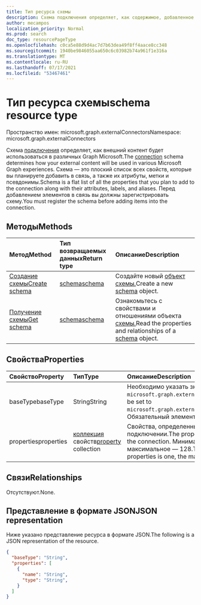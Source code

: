 ```yaml
---
title: Тип ресурса схемы
description: Схема подключения определяет, как содержимое, добавленное в подключение, будет использоваться в различных Graph microsoft.
author: mecampos
localization_priority: Normal
ms.prod: search
doc_type: resourcePageType
ms.openlocfilehash: c0ca5e88d9d4ac7d7b63dea49f8ff4aace8cc348
ms.sourcegitcommit: 1940be9846055aa650c6c03982b74a961f1e316a
ms.translationtype: MT
ms.contentlocale: ru-RU
ms.lasthandoff: 07/17/2021
ms.locfileid: "53467461"
---
```

# <a name="schema-resource-type"></a><span data-ttu-id="d94ba-103">Тип ресурса схемы</span><span class="sxs-lookup"><span data-stu-id="d94ba-103">schema resource type</span></span>

<span data-ttu-id="d94ba-104">Пространство имен: microsoft.graph.externalConnectors</span><span class="sxs-lookup"><span data-stu-id="d94ba-104">Namespace: microsoft.graph.externalConnectors</span></span>

<span data-ttu-id="d94ba-105">Схема [подключения](externalconnectors-externalconnection.md) определяет, как внешний контент будет использоваться в различных Graph Microsoft.</span><span class="sxs-lookup"><span data-stu-id="d94ba-105">The [connection](externalconnectors-externalconnection.md) schema determines how your external content will be used in various Microsoft Graph experiences.</span></span> <span data-ttu-id="d94ba-106">Схема — это плоский список всех свойств, которые вы планируете добавить в связь, а также их атрибуты, метки и псевдонимы.</span><span class="sxs-lookup"><span data-stu-id="d94ba-106">Schema is a flat list of all the properties that you plan to add to the connection along with their attributes, labels, and aliases.</span></span> <span data-ttu-id="d94ba-107">Перед добавлением элементов в связь вы должны зарегистрировать схему.</span><span class="sxs-lookup"><span data-stu-id="d94ba-107">You must register the schema before adding items into the connection.</span></span>

## <a name="methods"></a><span data-ttu-id="d94ba-108">Методы</span><span class="sxs-lookup"><span data-stu-id="d94ba-108">Methods</span></span>
|<span data-ttu-id="d94ba-109">Метод</span><span class="sxs-lookup"><span data-stu-id="d94ba-109">Method</span></span>|<span data-ttu-id="d94ba-110">Тип возвращаемых данных</span><span class="sxs-lookup"><span data-stu-id="d94ba-110">Return type</span></span>|<span data-ttu-id="d94ba-111">Описание</span><span class="sxs-lookup"><span data-stu-id="d94ba-111">Description</span></span>|
|:---|:---|:---|
|[<span data-ttu-id="d94ba-112">Создание схемы</span><span class="sxs-lookup"><span data-stu-id="d94ba-112">Create schema</span></span>](../api/externalconnectors-schema-create.md)|[<span data-ttu-id="d94ba-113">schema</span><span class="sxs-lookup"><span data-stu-id="d94ba-113">schema</span></span>](../resources/externalconnectors-schema.md)|<span data-ttu-id="d94ba-114">Создайте новый [объект схемы.](../resources/externalconnectors-schema.md)</span><span class="sxs-lookup"><span data-stu-id="d94ba-114">Create a new [schema](../resources/externalconnectors-schema.md) object.</span></span>|
|[<span data-ttu-id="d94ba-115">Получение схемы</span><span class="sxs-lookup"><span data-stu-id="d94ba-115">Get schema</span></span>](../api/externalconnectors-schema-get.md)|[<span data-ttu-id="d94ba-116">schema</span><span class="sxs-lookup"><span data-stu-id="d94ba-116">schema</span></span>](../resources/externalconnectors-schema.md)|<span data-ttu-id="d94ba-117">Ознакомьтесь с свойствами и отношениями объекта [схемы.](../resources/externalconnectors-schema.md)</span><span class="sxs-lookup"><span data-stu-id="d94ba-117">Read the properties and relationships of a [schema](../resources/externalconnectors-schema.md) object.</span></span>|

## <a name="properties"></a><span data-ttu-id="d94ba-118">Свойства</span><span class="sxs-lookup"><span data-stu-id="d94ba-118">Properties</span></span>
|<span data-ttu-id="d94ba-119">Свойство</span><span class="sxs-lookup"><span data-stu-id="d94ba-119">Property</span></span>|<span data-ttu-id="d94ba-120">Тип</span><span class="sxs-lookup"><span data-stu-id="d94ba-120">Type</span></span>|<span data-ttu-id="d94ba-121">Описание</span><span class="sxs-lookup"><span data-stu-id="d94ba-121">Description</span></span>|
|:---|:---|:---|
|<span data-ttu-id="d94ba-122">baseType</span><span class="sxs-lookup"><span data-stu-id="d94ba-122">baseType</span></span>|<span data-ttu-id="d94ba-123">String</span><span class="sxs-lookup"><span data-stu-id="d94ba-123">String</span></span>|<span data-ttu-id="d94ba-124">Необходимо указать значение `microsoft.graph.externalConnector.externalItem`.</span><span class="sxs-lookup"><span data-stu-id="d94ba-124">Must be set to `microsoft.graph.externalConnector.externalItem`.</span></span> <span data-ttu-id="d94ba-125">Обязательный элемент.</span><span class="sxs-lookup"><span data-stu-id="d94ba-125">Required.</span></span>|
|<span data-ttu-id="d94ba-126">properties</span><span class="sxs-lookup"><span data-stu-id="d94ba-126">properties</span></span>|<span data-ttu-id="d94ba-127">[коллекция](../resources/externalconnectors-property.md) свойств</span><span class="sxs-lookup"><span data-stu-id="d94ba-127">[property](../resources/externalconnectors-property.md) collection</span></span>|<span data-ttu-id="d94ba-128">Свойства, определенные для элементов в подключении.</span><span class="sxs-lookup"><span data-stu-id="d94ba-128">The properties defined for the items in the connection.</span></span> <span data-ttu-id="d94ba-129">Минимальное число свойств — одно, максимальное — 128.</span><span class="sxs-lookup"><span data-stu-id="d94ba-129">The minimum number of properties is one, the maximum is 128.</span></span>|

## <a name="relationships"></a><span data-ttu-id="d94ba-130">Связи</span><span class="sxs-lookup"><span data-stu-id="d94ba-130">Relationships</span></span>
<span data-ttu-id="d94ba-131">Отсутствуют.</span><span class="sxs-lookup"><span data-stu-id="d94ba-131">None.</span></span>

## <a name="json-representation"></a><span data-ttu-id="d94ba-132">Представление в формате JSON</span><span class="sxs-lookup"><span data-stu-id="d94ba-132">JSON representation</span></span>
<span data-ttu-id="d94ba-133">Ниже указано представление ресурса в формате JSON.</span><span class="sxs-lookup"><span data-stu-id="d94ba-133">The following is a JSON representation of the resource.</span></span>
<!-- {
  "blockType": "resource",
  "keyProperty": "id",
  "@odata.type": "microsoft.graph.externalConnectors.schema",
  "openType": false
}
-->
``` json
{
  "baseType": "String",
  "properties": [
    {
      "name": "String",
      "type": "String",
    }
  ]
}
```

